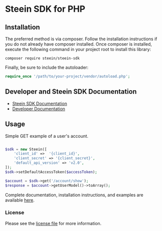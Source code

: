 # Steein SDK for PHP

## Installation

The preferred method is via composer. Follow the installation instructions if you do not already have composer installed.
Once composer is installed, execute the following command in your project root to install this library:

```
composer require steein/steein-sdk
```
Finally, be sure to include the autoloader:

```php
require_once '/path/to/your-project/vendor/autoload.php';
```


## Developer and Steein SDK Documentation

 * [Steein SDK Documentation](https://www.steein.ru/developers/docs/php/getting_started)
 * [Developer Documentation](https://www.steein.ru/developers/docs/overview)

## Usage

Simple GET example of a user's account.

```php

$sdk = new Steein([
    'client_id' =>  '{client_id}',
    'client_secret' => '{client_secret}',
    'default_api_version' => 'v2.0',
]);
$sdk->setDefaultAccessToken($accessToken);

$account = $sdk->get('/account/show');
$response = $account->getUserModel()->toArray();
```

Complete documentation, installation instructions, and examples are available [here](https://www.steein.ru/developers/docs/php/getting_started).

### License

Please see the [license file](https://github.com/SteeinRu/steein-sdk-php/blob/master/LICENSE) for more information.
